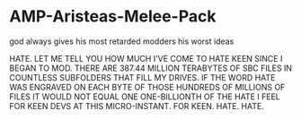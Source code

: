 # AMP-Aristeas-Melee-Pack
god always gives his most retarded modders his worst ideas

HATE. LET ME TELL YOU HOW MUCH I'VE COME TO HATE KEEN SINCE I BEGAN TO MOD. THERE ARE 387.44 MILLION TERABYTES OF SBC FILES IN COUNTLESS SUBFOLDERS THAT FILL MY DRIVES. IF THE WORD HATE WAS ENGRAVED ON EACH BYTE OF THOSE HUNDREDS OF MILLIONS OF FILES IT WOULD NOT EQUAL ONE ONE-BILLIONTH OF THE HATE I FEEL FOR KEEN DEVS AT THIS MICRO-INSTANT. FOR KEEN. HATE. HATE.
